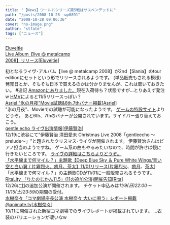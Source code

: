 ```yaml
---
title: "【News】ワールドシリーズ第5戦はサスペンデッドに"
path: "/posts/2008-10-28--wp0891"
date: "2008-10-28 09:06:36"
cover: "no-image.png"
author: "stfate"
tags: ["ニュース"]
---
```


<style type="text/css">
<!--
p {white-space: pre-wrap};
-->
</style>

<a class="topics" href="http://www.eluveitie.ch/en/?view=news" target="_blank">Eluveitie Live Album【live @ metalcamp 2008】リリース</a><span class="junre">[<a href="http://www.eluveitie.ch/" target="_blank">Eluveitie</a>]</span>
<div class="news">初となるライヴ･アルバム【live @ metalcamp 2008】が2nd【Slania】のtour editionにセットという形でリリースされるようです。
(単品販売もされる模様)
発売日とか、そもそも日本で買えるのかは分かりませんが、これは聴いておきたい。
#追記
<a href="http://www.amazon.co.jp/Slania-Eluveitie/dp/B001FTF4F6/ref=sr_1_14?ie=UTF8&s=music&qid=1225207931&sr=8-14" target="_blank">Amazonにありました。</a>現在入荷待ち？状態ですが…とりあえず発注w
<a href="http://www.hmv.co.jp/product/detail/2790265" target="_blank">HMV</a>によると11/5リリースっぽい？</div>
<a class="topics" href="http://www.asriel.jp/m/" target="_blank">Asriel "氷の月夜"Movie試聴&6th,7thバナー掲載</a><span class="junre">[<a href="http://www.asriel.jp/m/" target="_blank">Asriel</a>]</span>
<div class="news">"氷の月夜"、Movieでの試聴が可能になったようです。
<a href="http://5pb.jp/games/monochro/" target="_blank">ゲームの特設サイト</a>よりどうぞ。
あと6th、7thのバナーが公開されています。サイドバー張り替えておこう。</div>
<a class="topics" href="http://www.gentleecho.net/info.html" target="_blank">gentle echo ライヴ出演情報</a><span class="junre">[<a href="http://www.gentleecho.net/" target="_blank">伊藤賢治</a>]</span>
<div class="news">12/19に渋谷にて"伊藤賢治 清田愛未 Christmas Live 2008「gentleecho ～prelude～」"と題されたクリスマス･ライヴが開催されます。
伊藤賢治さんはピアノ担当のようですね。
ゲーム系の曲もやるみたいなので、時間が許せば観に行きたいところです。
<a href="http://www.manamikiyota.com/live.html" target="_blank">ライヴの詳細はこちらよりどうぞ。</a></div>
<a class="topics" href="http://www.getchu.com/soft.phtml?id=597825" target="_blank">「水平線まで何マイル？」主題歌【Deep Blue Sky ＆ Pure White Wings/青い空と白い翼 / 片霧烈火、癒月、茶太】11/01リリース</a><span class="junre">[<a href="http://www.rekka.jp/" target="_blank">片霧烈火</a>、<a href="http://aonokioku.sakura.ne.jp/" target="_blank">癒月</a>、<a href="http://chata.moo.jp/" target="_blank">茶太</a>]</span>
<div class="news">「水平線まで何マイル？」の主題歌CDが11/01に一般販売されるそうです。</div>
<a class="topics" href="http://www.ritarita.jp/RH11.5/" target="_blank">RitaLity 「りたのじかん11.5」(11の追加公演)開催告知</a><span class="junre">[<a href="http://www.ritarita.jp/" target="_blank">Rita</a>]</span>
<div class="news">12/26に<a href="http://www.ritarita.jp/RH11/" target="_blank">11</a>の追加公演が開催されます。
チケット申込みは<em>11/9(日)22:00～11/15(土)23:59</em>の期間の受付。</div>
<a class="topics" href="http://www.animate.tv/news/detail.php?id=atv081028a" target="_blank">水樹奈々「コマ劇場座長公演 水樹奈々 大いに唄う」レポート掲載@animate.tv</a><span class="junre">[<a href="http://www.mizukinana.jp/" target="_blank">水樹奈々</a>]</span>
<div class="news">10/11に開催された新宿コマ劇場でのライヴレポートが掲載されています。
…衣装のバリエーションが凄いなw</div>
